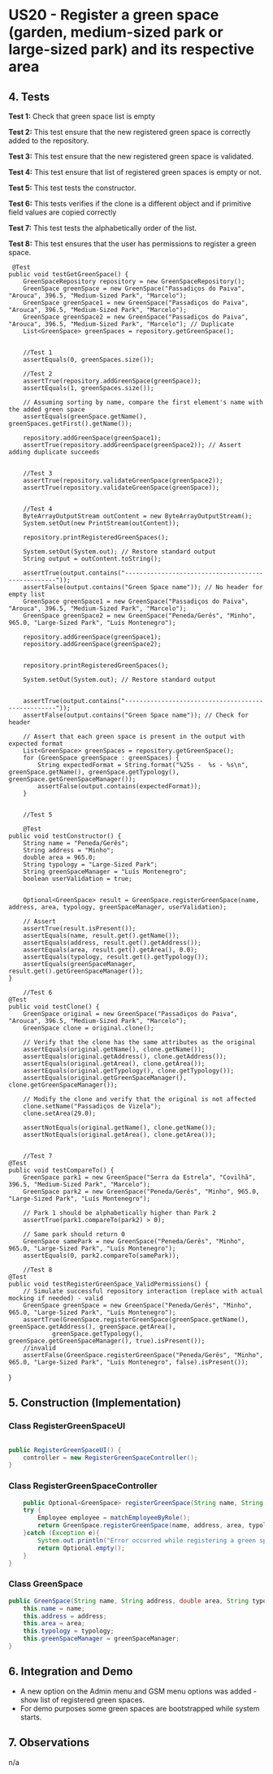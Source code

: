 # US20 - Register a green space (garden, medium-sized park or large-sized park) and its respective area

## 4. Tests 

**Test 1:** Check that green space list is empty

**Test 2:** This test ensure that the new registered green space is correctly added to the repository.

**Test 3:** This test ensure that the new registered green space is validated.

**Test 4:** This test ensure that list of registered green spaces is empty or not.

**Test 5:** This test tests the constructor.

**Test 6:** This tests verifies if the clone is a different object and if primitive field values are copied correctly

**Test 7:** This test tests the alphabetically order of the list.

**Test 8:** This test ensures that the user has permissions to register a green space.


	 @Test
    public void testGetGreenSpace() {
        GreenSpaceRepository repository = new GreenSpaceRepository();
        GreenSpace greenSpace = new GreenSpace("Passadiços do Paiva", "Arouca", 396.5, "Medium-Sized Park", "Marcelo");
        GreenSpace greenSpace1 = new GreenSpace("Passadiços do Paiva", "Arouca", 396.5, "Medium-Sized Park", "Marcelo");
        GreenSpace greenSpace2 = new GreenSpace("Passadiços do Paiva", "Arouca", 396.5, "Medium-Sized Park", "Marcelo"); // Duplicate
        List<GreenSpace> greenSpaces = repository.getGreenSpace();


        //Test 1
        assertEquals(0, greenSpaces.size());

        //Test 2
        assertTrue(repository.addGreenSpace(greenSpace));
        assertEquals(1, greenSpaces.size());

        // Assuming sorting by name, compare the first element's name with the added green space
        assertEquals(greenSpace.getName(), greenSpaces.getFirst().getName());

        repository.addGreenSpace(greenSpace1);
        assertTrue(repository.addGreenSpace(greenSpace2)); // Assert adding duplicate succeeds
    

        //Test 3
        assertTrue(repository.validateGreenSpace(greenSpace2));
        assertTrue(repository.validateGreenSpace(greenSpace));


        //Test 4
        ByteArrayOutputStream outContent = new ByteArrayOutputStream();
        System.setOut(new PrintStream(outContent));

        repository.printRegisteredGreenSpaces();

        System.setOut(System.out); // Restore standard output
        String output = outContent.toString();

        assertTrue(output.contains("---------------------------------------------------"));
        assertFalse(output.contains("Green Space name")); // No header for empty list
        GreenSpace greenSpace1 = new GreenSpace("Passadiços do Paiva", "Arouca", 396.5, "Medium-Sized Park", "Marcelo");
        GreenSpace greenSpace2 = new GreenSpace("Peneda/Gerês", "Minho", 965.0, "Large-Sized Park", "Luís Montenegro");

        repository.addGreenSpace(greenSpace1);
        repository.addGreenSpace(greenSpace2);


        repository.printRegisteredGreenSpaces();

        System.setOut(System.out); // Restore standard output


        assertTrue(output.contains("---------------------------------------------------"));
        assertFalse(output.contains("Green Space name")); // Check for header

        // Assert that each green space is present in the output with expected format
        List<GreenSpace> greenSpaces = repository.getGreenSpace();
        for (GreenSpace greenSpace : greenSpaces) {
            String expectedFormat = String.format("%25s -  %s - %s\n", greenSpace.getName(), greenSpace.getTypology(), greenSpace.getGreenSpaceManager());
            assertFalse(output.contains(expectedFormat));
        }


        //Test 5

        @Test
    public void testConstructor() {
        String name = "Peneda/Gerês";
        String address = "Minho";
        double area = 965.0;
        String typology = "Large-Sized Park";
        String greenSpaceManager = "Luís Montenegro";
        boolean userValidation = true;


        Optional<GreenSpace> result = GreenSpace.registerGreenSpace(name, address, area, typology, greenSpaceManager, userValidation);

        // Assert
        assertTrue(result.isPresent());
        assertEquals(name, result.get().getName());
        assertEquals(address, result.get().getAddress());
        assertEquals(area, result.get().getArea(), 0.0);
        assertEquals(typology, result.get().getTypology());
        assertEquals(greenSpaceManager, result.get().getGreenSpaceManager());
    }

        //Test 6
    @Test
    public void testClone() {
        GreenSpace original = new GreenSpace("Passadiços do Paiva", "Arouca", 396.5, "Medium-Sized Park", "Marcelo");
        GreenSpace clone = original.clone();

        // Verify that the clone has the same attributes as the original
        assertEquals(original.getName(), clone.getName());
        assertEquals(original.getAddress(), clone.getAddress());
        assertEquals(original.getArea(), clone.getArea());
        assertEquals(original.getTypology(), clone.getTypology());
        assertEquals(original.getGreenSpaceManager(), clone.getGreenSpaceManager());

        // Modify the clone and verify that the original is not affected
        clone.setName("Passadiços de Vizela");
        clone.setArea(29.0);

        assertNotEquals(original.getName(), clone.getName());
        assertNotEquals(original.getArea(), clone.getArea());
    

        //Test 7 
    @Test
    public void testCompareTo() {
        GreenSpace park1 = new GreenSpace("Serra da Estrela", "Covilhã", 396.5, "Medium-Sized Park", "Marcelo");
        GreenSpace park2 = new GreenSpace("Peneda/Gerês", "Minho", 965.0, "Large-Sized Park", "Luís Montenegro");

        // Park 1 should be alphabetically higher than Park 2
        assertTrue(park1.compareTo(park2) > 0);

        // Same park should return 0
        GreenSpace samePark = new GreenSpace("Peneda/Gerês", "Minho", 965.0, "Large-Sized Park", "Luís Montenegro");
        assertEquals(0, park2.compareTo(samePark));
    
        //Test 8
    @Test
    public void testRegisterGreenSpace_ValidPermissions() {
        // Simulate successful repository interaction (replace with actual mocking if needed) - valid
        GreenSpace greenSpace = new GreenSpace("Peneda/Gerês", "Minho", 965.0, "Large-Sized Park", "Luís Montenegro");
        assertTrue(GreenSpace.registerGreenSpace(greenSpace.getName(), greenSpace.getAddress(), greenSpace.getArea(),
                greenSpace.getTypology(), greenSpace.getGreenSpaceManager(), true).isPresent());
        //invalid
        assertFalse(GreenSpace.registerGreenSpace("Peneda/Gerês", "Minho", 965.0, "Large-Sized Park", "Luís Montenegro", false).isPresent());
 }



        
        

    




## 5. Construction (Implementation)

### Class RegisterGreenSpaceUI

```java

public RegisterGreenSpaceUI() {
    controller = new RegisterGreenSpaceController();
}

```

### Class RegisterGreenSpaceController 

```java
    public Optional<GreenSpace> registerGreenSpace(String name, String address, double area, String typology, String greenSpaceManager) {
    try {
        Employee employee = matchEmployeeByRole();
        return GreenSpace.registerGreenSpace(name, address, area, typology, greenSpaceManager, currentUserLogInValidation());
    }catch (Exception e){
        System.out.println("Error occurred while registering a green space");
        return Optional.empty();
    }
}
```

### Class GreenSpace

```java
public GreenSpace(String name, String address, double area, String typology, String greenSpaceManager){
    this.name = name;
    this.address = address;
    this.area = area;
    this.typology = typology;
    this.greenSpaceManager = greenSpaceManager;
}
```


## 6. Integration and Demo 

* A new option on the Admin menu and GSM menu options was added - show list of registered green spaces.
* For demo purposes some green spaces are bootstrapped while system starts.


## 7. Observations

n/a